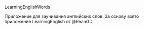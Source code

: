 LearningEnglishWords

Приложение для заучивания английских слов. За основу взято приложение LearningEnglish от @ReanGD.